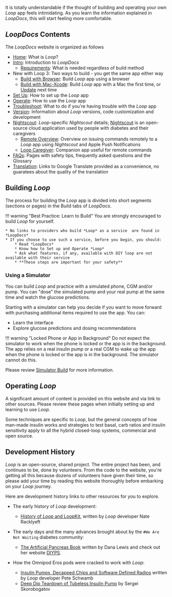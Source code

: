 It is totally understandable if the thought of building and operating your own *Loop* app feels intimidating. As you learn the information explained in *LoopDocs*, this will start feeling more comfortable.

## *LoopDocs* Contents

The *LoopDocs* website is organized as follows

* [Home](../index.md): What is *Loop*?
* [Intro](overview-intro.md): Introduction to *LoopDocs*
    * [Requirements](requirements.md): What is needed regardless of build method
* New with&nbsp;<span translate="no">Loop 3</span>: Two ways to build - you get the same app either way
    * [Build with Browser](../gh-actions/gh-overview.md): Build *Loop* app using a browser
    * [Build with Mac-Xcode](../build/overview.md): Build *Loop* app with a Mac the first time, or [Update](../build/updating.md) next time
* [Set Up](../loop-3/loop-3-overview.md): How to set up the *Loop* app
* [Operate](../operation/loop/open-loop.md): How to use the *Loop* app
* [Troubleshoot](../troubleshooting/overview.md): What to do if you're having trouble with the *Loop* app
* [Version](../version/overview-version.md): Information about *Loop* versions, code customization and development
* [<span translate="no">Nightscout</span>](../nightscout/overview.md): *Loop*-specific *Nightscout* details; [<span translate="no">Nightscout</span>](https://nightscout.github.io/) is an open-source cloud application used by people with diabetes and their caregivers
    * [Remote Overview](../nightscout/remote-overview.md): Overview on issuing commands remotely to a *Loop* app using *Nightscout* and Apple Push Notifications
    * [Loop Caregiver](../nightscout/loop-caregiver.md): Companion app useful for remote commands
* [FAQs](../faqs/overview-faqs.md): Pages with safety tips, frequently asked questions and the Glossary
* [Translation](../translate.md): Links to Google Translate provided as a convenience, no guaratees about the quality of the translation

## Building *Loop*

The process for building the *Loop* app is divided into short segments (sections or pages) in the Build tabs of *LoopDocs*.

!!! warning "Best Practice: Learn to Build"
    You are strongly encouraged to build *Loop* for yourself.

    * No links to providers who build *Loop* as a service  are found in *LoopDocs*
    * If you choose to use such a service, before you begin, you should:
        * Read *LoopDocs*
        * Know how to Set up and Operate *Loop*
        * Ask what features, if any, available with DIY loop are not available with their service
        * **These steps are important for your safety**

### Using a Simulator

You can build *Loop* and practice with a simulated phone, CGM and/or pump. You can "dose" the simulated pump and your real pump at the same time and watch the glucose predictions.

Starting with a simulator can help you decide if you want to move forward with purchasing additional items required to use the app. You can:

* Learn the interface
* Explore glucose predictions and dosing recommendations

!!! warning "Locked Phone or App in Background"
    Do not expect the simulator to work when the phone is locked or the app is in the background. The app relies on a real insulin pump or a real CGM to wake up the app when the phone is locked or the app is in the background. The simulator cannot do this.

Please review [Simulator Build](../version/simulator.md) for more information.

## Operating *Loop*

A significant amount of content is provided on this website and via link to other sources. Please review these pages when initially setting up and learning to use *Loop*.

Some techniques are specific to *Loop*, but the general concepts of how man-made insulin works and strategies to test basal, carb ratios and insulin sensitivity apply to all the hybrid closed-loop systems, commercial and open source.

## Development History

*Loop* is an open-source, shared project. The entire project has been, and continues to be, done by volunteers. From the code to the website, you're getting all this because dozens of volunteers have given their time, so please add your time by reading this website thoroughly before embarking on your *Loop* journey.

Here are development history links to other resources for you to explore.

* The early history of *Loop* development:
    * [History of *Loop* and&nbsp;<span translate="no">LoopKit</span>](https://medium.com/@loudnate/the-history-of-loop-and-loopkit-59b3caf13805), written by *Loop* developer Nate Racklyeft

* The early days and the many advances brought about by the `#We Are Not Waiting` diabetes community:
    * [The Artificial Pancreas Book](https://www.artificialpancreasbook.com/) written by Dana Lewis and check out her website [DIYPS](https://diyps.org).

* How the Omnipod Eros pods were cracked to work with *Loop*:
    * [Insulin Pumps, Decapped Chips and Software Defined Radios](https://medium.com/@ps2) written by *Loop* developer Pete Schwamb
    * [Deep Dip Teardown of Tubeless Insulin Pump](https://arxiv.org/ftp/arxiv/papers/1709/1709.06026.pdf) by Sergei Skorobogatov
